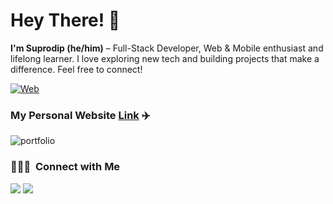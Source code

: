 # Hey There! 👋


**I'm Suprodip (he/him)** – Full-Stack Developer, Web & Mobile enthusiast and lifelong learner. I love exploring new tech and building projects that make a difference. Feel free to connect!

[![Web](https://skillicons.dev/icons?i=react,js,ts,nextjs,redux,scss,tailwind,androidstudio,kotlin,java,figma)](https://skillicons.dev)

### My Personal Website [Link](https://www.supro.dev/) ✈️

![portfolio](https://raw.githubusercontent.com/AnyxByte/PortfolioWebsite/refs/heads/main/public/images/project3.png)

### 👨🏻‍💻 &nbsp;Connect with Me

<p align="left">
<a href="https://www.linkedin.com/in/suprodip-bhattacharjee1611/"><img src="https://img.shields.io/badge/-Suprodip%20Bhattacharjee-0077B5?style=flat&logo=Linkedin&logoColor=white"/></a>
<a href="mailto:suprodipbhattacharjee1@gmail.com"><img src="https://img.shields.io/badge/-suprodipbhattacharjee1@gmail.com-D14836?style=flat&logo=Gmail&logoColor=white"/></a>
</p>
